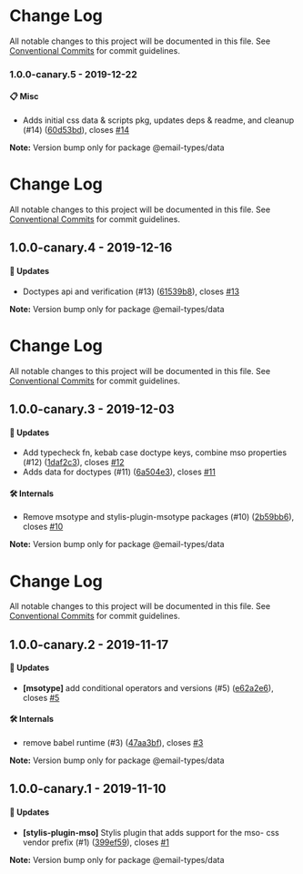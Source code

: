 # Change Log

All notable changes to this project will be documented in this file. See
[Conventional Commits](https://conventionalcommits.org) for commit guidelines.

### 1.0.0-canary.5 - 2019-12-22

#### 📋 Misc

- Adds initial css data & scripts pkg, updates deps & readme, and cleanup (#14)
  ([60d53bd](https://github.com/email-types/email-types/commit/60d53bd)), closes
  [#14](https://github.com/email-types/email-types/issues/14)

**Note:** Version bump only for package @email-types/data

# Change Log

All notable changes to this project will be documented in this file. See
[Conventional Commits](https://conventionalcommits.org) for commit guidelines.

## 1.0.0-canary.4 - 2019-12-16

#### 🚀 Updates

- Doctypes api and verification (#13)
  ([61539b8](https://github.com/email-types/email-types/commit/61539b8)), closes
  [#13](https://github.com/email-types/email-types/issues/13)

**Note:** Version bump only for package @email-types/data

# Change Log

All notable changes to this project will be documented in this file. See
[Conventional Commits](https://conventionalcommits.org) for commit guidelines.

## 1.0.0-canary.3 - 2019-12-03

#### 🚀 Updates

- Add typecheck fn, kebab case doctype keys, combine mso properties (#12)
  ([1daf2c3](https://github.com/email-types/email-types/commit/1daf2c3)), closes
  [#12](https://github.com/email-types/email-types/issues/12)
- Adds data for doctypes (#11)
  ([6a504e3](https://github.com/email-types/email-types/commit/6a504e3)), closes
  [#11](https://github.com/email-types/email-types/issues/11)

#### 🛠 Internals

- Remove msotype and stylis-plugin-msotype packages (#10)
  ([2b59bb6](https://github.com/email-types/email-types/commit/2b59bb6)), closes
  [#10](https://github.com/email-types/email-types/issues/10)

**Note:** Version bump only for package @email-types/data

# Change Log

All notable changes to this project will be documented in this file. See
[Conventional Commits](https://conventionalcommits.org) for commit guidelines.

## 1.0.0-canary.2 - 2019-11-17

#### 🚀 Updates

- **[msotype]** add conditional operators and versions (#5)
  ([e62a2e6](https://github.com/email-types/email-types/commit/e62a2e6)), closes
  [#5](https://github.com/email-types/email-types/issues/5)

#### 🛠 Internals

- remove babel runtime (#3)
  ([47aa3bf](https://github.com/email-types/email-types/commit/47aa3bf)), closes
  [#3](https://github.com/email-types/email-types/issues/3)

**Note:** Version bump only for package @email-types/data

## 1.0.0-canary.1 - 2019-11-10

#### 🚀 Updates

- **[stylis-plugin-mso]** Stylis plugin that adds support for the mso- css
  vendor prefix (#1)
  ([399ef59](https://github.com/email-types/email-types/tree/master/packages/data/commit/399ef59)),
  closes
  [#1](https://github.com/email-types/email-types/tree/master/packages/data/issues/1)

**Note:** Version bump only for package @email-types/data
